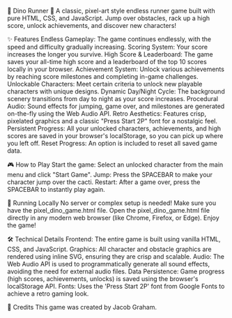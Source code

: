 🦖 Dino Runner 🦖
A classic, pixel-art style endless runner game built with pure HTML, CSS, and JavaScript. Jump over obstacles, rack up a high score, unlock achievements, and discover new characters!

✨ Features
Endless Gameplay: The game continues endlessly, with the speed and difficulty gradually increasing.
Scoring System: Your score increases the longer you survive.
High Score & Leaderboard: The game saves your all-time high score and a leaderboard of the top 10 scores locally in your browser.
Achievement System: Unlock various achievements by reaching score milestones and completing in-game challenges.
Unlockable Characters: Meet certain criteria to unlock new playable characters with unique designs.
Dynamic Day/Night Cycle: The background scenery transitions from day to night as your score increases.
Procedural Audio: Sound effects for jumping, game over, and milestones are generated on-the-fly using the Web Audio API.
Retro Aesthetics: Features crisp, pixelated graphics and a classic "Press Start 2P" font for a nostalgic feel.
Persistent Progress: All your unlocked characters, achievements, and high scores are saved in your browser's localStorage, so you can pick up where you left off.
Reset Progress: An option is included to reset all saved game data.

🎮 How to Play
Start the game: Select an unlocked character from the main menu and click "Start Game".
Jump: Press the SPACEBAR to make your character jump over the cacti.
Restart: After a game over, press the SPACEBAR to instantly play again.

🚀 Running Locally
No server or complex setup is needed!
Make sure you have the pixel_dino_game.html file.
Open the pixel_dino_game.html file directly in any modern web browser (like Chrome, Firefox, or Edge).
Enjoy the game!

🛠️ Technical Details
Frontend: The entire game is built using vanilla HTML, CSS, and JavaScript.
Graphics: All character and obstacle graphics are rendered using inline SVG, ensuring they are crisp and scalable.
Audio: The Web Audio API is used to programmatically generate all sound effects, avoiding the need for external audio files.
Data Persistence: Game progress (high scores, achievements, unlocks) is saved using the browser's localStorage API.
Fonts: Uses the 'Press Start 2P' font from Google Fonts to achieve a retro gaming look.

📜 Credits
This game was created by Jacob Graham.

